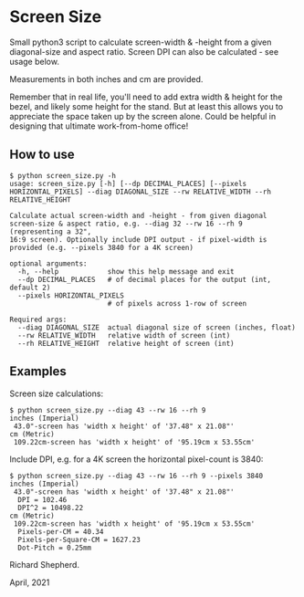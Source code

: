 # Screen Size

Small python3 script to calculate screen-width & -height from a given diagonal-size and aspect ratio. Screen DPI can also be calculated - see usage below.

Measurements in both inches and cm are provided.

Remember that in real life, you'll need to add extra width & height for the bezel, and likely some height for the stand. But at least this allows you to appreciate the space taken up by the screen alone. Could be helpful in designing that ultimate work-from-home office!

## How to use

```
$ python screen_size.py -h
usage: screen_size.py [-h] [--dp DECIMAL_PLACES] [--pixels HORIZONTAL_PIXELS] --diag DIAGONAL_SIZE --rw RELATIVE_WIDTH --rh RELATIVE_HEIGHT

Calculate actual screen-width and -height - from given diagonal screen-size & aspect ratio, e.g. --diag 32 --rw 16 --rh 9 (representing a 32",
16:9 screen). Optionally include DPI output - if pixel-width is provided (e.g. --pixels 3840 for a 4K screen)

optional arguments:
  -h, --help            show this help message and exit
  --dp DECIMAL_PLACES   # of decimal places for the output (int, default 2)
  --pixels HORIZONTAL_PIXELS
                        # of pixels across 1-row of screen

Required args:
  --diag DIAGONAL_SIZE  actual diagonal size of screen (inches, float)
  --rw RELATIVE_WIDTH   relative width of screen (int)
  --rh RELATIVE_HEIGHT  relative height of screen (int)
```

## Examples

Screen size calculations:

```
$ python screen_size.py --diag 43 --rw 16 --rh 9
inches (Imperial)
 43.0"-screen has 'width x height' of '37.48" x 21.08"'
cm (Metric)
 109.22cm-screen has 'width x height' of '95.19cm x 53.55cm'
```

Include DPI, e.g. for a 4K screen the horizontal pixel-count is 3840:

```
$ python screen_size.py --diag 43 --rw 16 --rh 9 --pixels 3840
inches (Imperial)
 43.0"-screen has 'width x height' of '37.48" x 21.08"'
  DPI = 102.46
  DPI^2 = 10498.22
cm (Metric)
 109.22cm-screen has 'width x height' of '95.19cm x 53.55cm'
  Pixels-per-CM = 40.34
  Pixels-per-Square-CM = 1627.23
  Dot-Pitch = 0.25mm
```

Richard Shepherd.

April, 2021